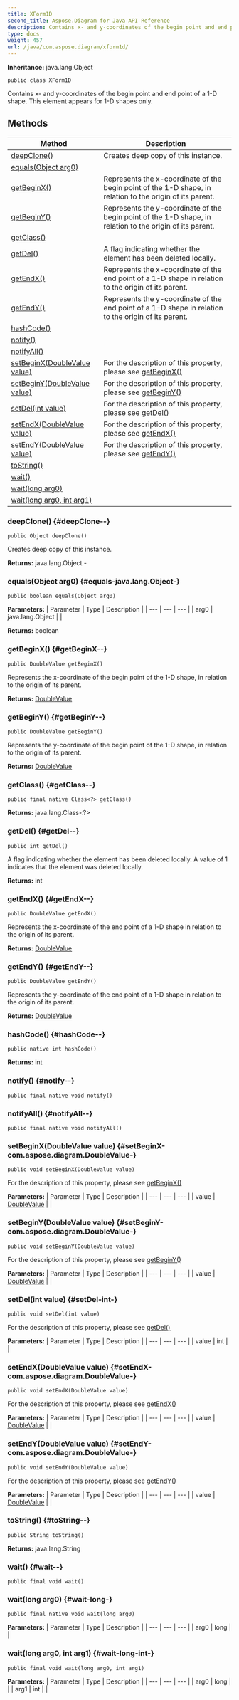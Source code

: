 ```yaml
---
title: XForm1D
second_title: Aspose.Diagram for Java API Reference
description: Contains x- and y-coordinates of the begin point and end point of a 1-D shape.
type: docs
weight: 457
url: /java/com.aspose.diagram/xform1d/
---
```


**Inheritance:**
java.lang.Object
```
public class XForm1D
```

Contains x- and y-coordinates of the begin point and end point of a 1-D shape. This element appears for 1-D shapes only.
## Methods

| Method | Description |
| --- | --- |
| [deepClone()](#deepClone--) | Creates deep copy of this instance. |
| [equals(Object arg0)](#equals-java.lang.Object-) |  |
| [getBeginX()](#getBeginX--) | Represents the x-coordinate of the begin point of the 1-D shape, in relation to the origin of its parent. |
| [getBeginY()](#getBeginY--) | Represents the y-coordinate of the begin point of the 1-D shape, in relation to the origin of its parent. |
| [getClass()](#getClass--) |  |
| [getDel()](#getDel--) | A flag indicating whether the element has been deleted locally. |
| [getEndX()](#getEndX--) | Represents the x-coordinate of the end point of a 1-D shape in relation to the origin of its parent. |
| [getEndY()](#getEndY--) | Represents the y-coordinate of the end point of a 1-D shape in relation to the origin of its parent. |
| [hashCode()](#hashCode--) |  |
| [notify()](#notify--) |  |
| [notifyAll()](#notifyAll--) |  |
| [setBeginX(DoubleValue value)](#setBeginX-com.aspose.diagram.DoubleValue-) | For the description of this property, please see [getBeginX()](../../com.aspose.diagram/xform1d\#getBeginX--) |
| [setBeginY(DoubleValue value)](#setBeginY-com.aspose.diagram.DoubleValue-) | For the description of this property, please see [getBeginY()](../../com.aspose.diagram/xform1d\#getBeginY--) |
| [setDel(int value)](#setDel-int-) | For the description of this property, please see [getDel()](../../com.aspose.diagram/xform1d\#getDel--) |
| [setEndX(DoubleValue value)](#setEndX-com.aspose.diagram.DoubleValue-) | For the description of this property, please see [getEndX()](../../com.aspose.diagram/xform1d\#getEndX--) |
| [setEndY(DoubleValue value)](#setEndY-com.aspose.diagram.DoubleValue-) | For the description of this property, please see [getEndY()](../../com.aspose.diagram/xform1d\#getEndY--) |
| [toString()](#toString--) |  |
| [wait()](#wait--) |  |
| [wait(long arg0)](#wait-long-) |  |
| [wait(long arg0, int arg1)](#wait-long-int-) |  |
### deepClone() {#deepClone--}
```
public Object deepClone()
```


Creates deep copy of this instance.

**Returns:**
java.lang.Object - 
### equals(Object arg0) {#equals-java.lang.Object-}
```
public boolean equals(Object arg0)
```




**Parameters:**
| Parameter | Type | Description |
| --- | --- | --- |
| arg0 | java.lang.Object |  |

**Returns:**
boolean
### getBeginX() {#getBeginX--}
```
public DoubleValue getBeginX()
```


Represents the x-coordinate of the begin point of the 1-D shape, in relation to the origin of its parent.

**Returns:**
[DoubleValue](../../com.aspose.diagram/doublevalue)
### getBeginY() {#getBeginY--}
```
public DoubleValue getBeginY()
```


Represents the y-coordinate of the begin point of the 1-D shape, in relation to the origin of its parent.

**Returns:**
[DoubleValue](../../com.aspose.diagram/doublevalue)
### getClass() {#getClass--}
```
public final native Class<?> getClass()
```




**Returns:**
java.lang.Class<?>
### getDel() {#getDel--}
```
public int getDel()
```


A flag indicating whether the element has been deleted locally. A value of 1 indicates that the element was deleted locally.

**Returns:**
int
### getEndX() {#getEndX--}
```
public DoubleValue getEndX()
```


Represents the x-coordinate of the end point of a 1-D shape in relation to the origin of its parent.

**Returns:**
[DoubleValue](../../com.aspose.diagram/doublevalue)
### getEndY() {#getEndY--}
```
public DoubleValue getEndY()
```


Represents the y-coordinate of the end point of a 1-D shape in relation to the origin of its parent.

**Returns:**
[DoubleValue](../../com.aspose.diagram/doublevalue)
### hashCode() {#hashCode--}
```
public native int hashCode()
```




**Returns:**
int
### notify() {#notify--}
```
public final native void notify()
```




### notifyAll() {#notifyAll--}
```
public final native void notifyAll()
```




### setBeginX(DoubleValue value) {#setBeginX-com.aspose.diagram.DoubleValue-}
```
public void setBeginX(DoubleValue value)
```


For the description of this property, please see [getBeginX()](../../com.aspose.diagram/xform1d\#getBeginX--)

**Parameters:**
| Parameter | Type | Description |
| --- | --- | --- |
| value | [DoubleValue](../../com.aspose.diagram/doublevalue) |  |

### setBeginY(DoubleValue value) {#setBeginY-com.aspose.diagram.DoubleValue-}
```
public void setBeginY(DoubleValue value)
```


For the description of this property, please see [getBeginY()](../../com.aspose.diagram/xform1d\#getBeginY--)

**Parameters:**
| Parameter | Type | Description |
| --- | --- | --- |
| value | [DoubleValue](../../com.aspose.diagram/doublevalue) |  |

### setDel(int value) {#setDel-int-}
```
public void setDel(int value)
```


For the description of this property, please see [getDel()](../../com.aspose.diagram/xform1d\#getDel--)

**Parameters:**
| Parameter | Type | Description |
| --- | --- | --- |
| value | int |  |

### setEndX(DoubleValue value) {#setEndX-com.aspose.diagram.DoubleValue-}
```
public void setEndX(DoubleValue value)
```


For the description of this property, please see [getEndX()](../../com.aspose.diagram/xform1d\#getEndX--)

**Parameters:**
| Parameter | Type | Description |
| --- | --- | --- |
| value | [DoubleValue](../../com.aspose.diagram/doublevalue) |  |

### setEndY(DoubleValue value) {#setEndY-com.aspose.diagram.DoubleValue-}
```
public void setEndY(DoubleValue value)
```


For the description of this property, please see [getEndY()](../../com.aspose.diagram/xform1d\#getEndY--)

**Parameters:**
| Parameter | Type | Description |
| --- | --- | --- |
| value | [DoubleValue](../../com.aspose.diagram/doublevalue) |  |

### toString() {#toString--}
```
public String toString()
```




**Returns:**
java.lang.String
### wait() {#wait--}
```
public final void wait()
```




### wait(long arg0) {#wait-long-}
```
public final native void wait(long arg0)
```




**Parameters:**
| Parameter | Type | Description |
| --- | --- | --- |
| arg0 | long |  |

### wait(long arg0, int arg1) {#wait-long-int-}
```
public final void wait(long arg0, int arg1)
```




**Parameters:**
| Parameter | Type | Description |
| --- | --- | --- |
| arg0 | long |  |
| arg1 | int |  |

